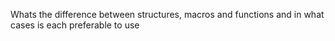 Whats the difference between structures, macros and functions and in what cases is each preferable to use
